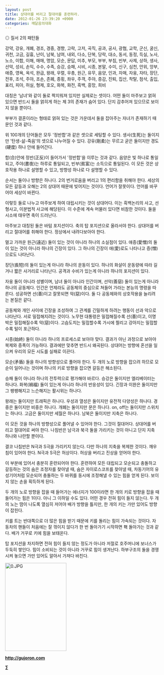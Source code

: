 ```yaml
---
layout: post
title: 상대어를 버리고 절대어를 훈련하라.
date: 2012-01-26 23:39:20 +0900
categories: 깨달음의대화
---
```

◎ 질서 2의 패턴들 

강약, 강유, 개폐, 경조, 경중, 경향, 고락, 고저, 곡직, 공과, 공사, 광협, 교학, 군신, 굴신, 귀천, 고금, 길흉, 난이, 남북, 남여, 내외, 다소, 단복, 당락, 대소, 동서, 동정, 득실, 노사, 노소, 이합, 이해, 매매, 명암, 모순, 문답, 미추, 부모, 부부, 부침, 빈부, 사제, 상하, 생사, 선악, 성쇠, 손익, 수수, 수족, 승강, 승패, 시비, 시종, 본말, 수미, 신구, 심천, 안위, 앙부, 애증, 영욕, 옥석, 완급, 왕래, 우렬, 우총, 원근, 유무, 음양, 인과, 자매, 자웅, 자타, 장단, 전후, 조석, 주야, 조손, 존폐, 종횡, 좌우, 주객, 주야, 증감, 진퇴, 집산, 착탈, 첨삭, 출입, 표리, 피아, 허실, 형제, 호오, 화복, 화전, 흑백, 흥망, 희비 



대칭은 ‘남녀’와 같이 둘로 짝지워져 있지만 실제로는 셋이다. 어떤 둘이 마주보고 얽혀 있으면 반드시 둘을 얽히게 하는 제 3의 존재가 숨어 있다. 단지 감추어져 있으므로 보이지 않을 뿐이다. 



부부가 결혼이라는 형태로 얽혀 있는 것은 가운데서 둘을 잡아주는 자녀가 존재하기 때문인 것과 같다. 

위 100개의 단어들은 모두 '정반합'과 같은 셋으로 세팅할 수 있다. 생사(生死)는 둘이지만 '탄생-삶-죽음'의 셋으로 나누어질 수 있다. 강유(剛柔)는 무르고 굳은 둘이지만 경도(硬度) 하나 안에 들어간다. 



합(合)안에 정반(正反)이 들어가서 '정반합'을 이루는 것과 같다. 음양은 빛 하나로 통일되고, 주야(晝夜)는 하루로 통일되고, 빈부(貧富)는 소득으로 통일된다. 이 모든 것은 상호작용 하나로 설명할 수 있고, 방향성 하나로 다 설명할 수 있다. 



순서는 둘이나 방향은 하나다. 2의 번거로움을 버리고 1의 편리함을 취해야 한다. 세상의 모든 갈등과 오해는 2의 상대어 때문에 빚어지는 것이다. 언어가 잘못이다. 언어를 바꾸어야 세상이 바뀐다.



이렇듯 둘로 나누고 마주보게 하여 대립시키는 것이 상대어다. 이는 흑백논리의 사고, 선형사고, 이분법적 사고에 해당된다. 이 수준에 계속 머물러 있다면 비참한 것이다. 둘을 시소에 태우면 축이 드러난다. 



마주보고 대칭된 둘은 바텀 포지션이다. 축의 탑 포지션으로 올라서야 한다. 상대어를 버리고 절대어를 취해야 한다. 정상에서 내려다보아야 한다.

멀고 가까운 원근(遠近) 둘이 있는 것이 아니라 하나의 소실점이 있다. 애증(愛憎)의 둘이 있는 것이 아니라 하나의 긴장이 있다. 그 하나의 긴장이 애(愛)로도 나타나고 증(憎)으로도 나타난다. 

장단(長短)의 둘이 있는게 아니라 하나의 운동이 있다. 하나의 화살이 운동량에 따라 길거나 짧은 사거리로 나타난다. 공격과 수비가 있는게 아니라 하나의 포지션이 있다. 

자웅 둘이 아니라 성별이며, 남녀 둘이 아니라 인간이며, 선악(善惡) 둘이 있는게 아니라 하나의 공동체다. 인간은 언제라도 공동체의 중심으로 쳐들어 가라는 본능의 명령을 따른다. 성공하면 선(善)이고 잘못되면 악(惡)이다. 둘 다 공동체와의 상호작용을 늘리려는 본질은 같다. 

공동체와 개인 사이에 긴장을 조성하여 그 관계를 긴밀하게 하려는 행동이 선과 악으로 나타난다. 서로 밀접해지려는 것이다. 노무현 대통령은 밀접해질수록 선(善)이고, 이명박은 밀접해질수록 악(惡)이다. 고슴도치는 밀접할수록 가시에 찔리고 강아지는 밀접할수록 털이 포근하다. 

시종(始終) 둘이 아니라 하나의 프로세스로 보아야 맞다. 결과가 아닌 과정으로 보아야 복제와 증폭이 가능하다. 결과에만 맞추면 반드시 왜곡된다. 상대어는 방향에 혼선을 일으켜 우리의 모든 시도를 실패로 이끈다. 

모순(矛盾) 둘을 하나의 방향성으로 풀어야 한다. 두 개의 노로 방향을 잡으려 하므로 모순이 일어나는 것이며 하나의 키로 방향을 잡으면 갈등은 해소된다. 

승패 둘이 아니라 하나의 전투력으로 평가해야 바르다. 승강은 둘이지만 엘리베이터는 하나다. 화복(禍福) 둘이 있는게 아니라 하나의 반응성이 있다. 긴장과 이완은 둘이지만 그 팽팽해지고 느슨해지는 활시위는 하나다. 

왕래는 둘이지만 트래픽은 하나다. 우성과 열성은 둘이지만 유전적 다양성은 하나다. 경중은 둘이지만 비중은 하나다. 개폐는 둘이지만 문은 하나다. on, off는 둘이지만 스위치는 하나다. 고금은 둘이지만 세월은 하나다. 남북은 둘이지만 지축은 하나다. 

이 모든 것을 하나의 방향성으로 풀어낼 수 있어야 한다. 그것이 절대어다. 상대어를 버리고 절대어로 써야 한다. 나침반은 남극과 북극 둘을 가리키는 것이 아니고 단지 지축 하나와 나란할 뿐이다. 

결코 나침반은 N극과 S극을 가리키지 않는다. 다만 하나의 지축을 복제한 것이다. 깨우침이 있어야 한다. N극과 S극은 허상이다. 허상을 버리고 진상을 얻어야 한다. 

이 부분에 있어서 충분히 훈련되어야 한다. 훈련하여 모든 대립되고 모순되고 충돌하고 갈등하는 것의 숨은 조정자를 찾아낼 때, 숨은 자이로스코프를 찾아낼 때, 차동기어의 유성기어처럼 모순되어 충돌하는 두 바퀴를 동시에 조정해낼 수 있는 힘을 얻게 된다. 보이지 않는 손을 획득하게 된다. 

두 개의 노로 방향을 잡을 때 들어가는 에너지가 100이라면 한 개의 키로 방향을 잡을 때 들어가는 힘은 1이다. 아니 그 이하일 수도 있다. 어떤 경우 전혀 힘이 들지 않는다. 두 개의 노는 땀이 나도록 열심히 저어야 배가 방향을 틀지만, 한 개의 키는 가만 있어도 방향이 잡힌다. 

키를 트는 반대쪽으로 더 많은 힘을 받기 때문에 키를 돌리는 힘이 가속되는 것이다. 자동차의 핸들이 처음에는 잘 꺾이지 않다가 한 번 돌아가기 시작하면 홱 돌아가는 것과 같다. 배가 거꾸로 키에 힘을 보태온다. 

탑 포지션을 차지하면 전혀 힘이 들지 않는 정도가 아니라 저절로 호주머니에 보너스가 두둑히 쌓인다. 힘이 소비되는 것이 아니라 거꾸로 힘이 생겨난다. 하부구조의 둘을 경쟁시켜 놓으면 가만 있어도 알아서 가져다 바친다. 



  
  
  

  




<a href="?mid=book_minus&act=dispBoardWrite" target="_self"><img alt="0.JPG" src="assets/attach/images/198/668/222/0.JPG" width="200" height="287" /> </a>


  






**http://gujoron.com**  


**∑**
